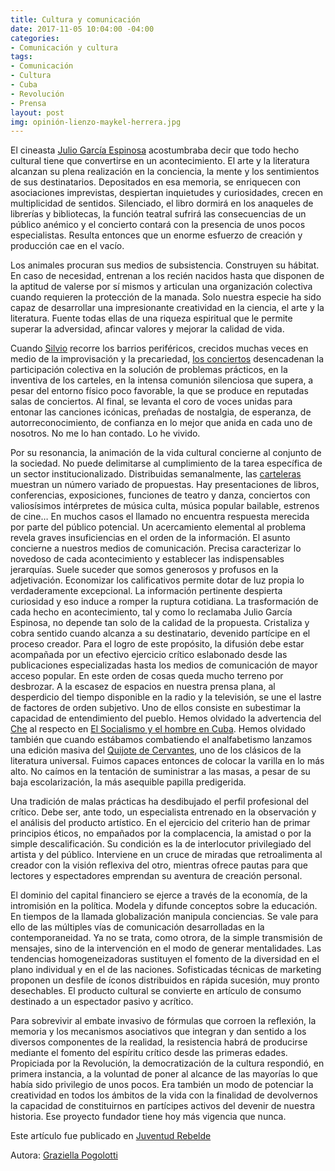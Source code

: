 ```yaml
---
title: Cultura y comunicación
date: 2017-11-05 10:04:00 -04:00
categories:
- Comunicación y cultura
tags:
- Comunicación
- Cultura
- Cuba
- Revolución
- Prensa
layout: post
img: opinión-lienzo-maykel-herrera.jpg
---
```


El cineasta [Julio García Espinosa](https://www.ecured.cu/Julio_Garc%C3%ADa_Espinosa) acostumbraba decir que todo hecho cultural tiene que convertirse en un acontecimiento. El arte y la literatura alcanzan su plena realización en la conciencia, la mente y los sentimientos de sus destinatarios. Depositados en esa memoria, se enriquecen con asociaciones imprevistas, despiertan inquietudes y curiosidades, crecen en multiplicidad de sentidos. Silenciado, el libro dormirá en los anaqueles de librerías y bibliotecas, la función teatral sufrirá las consecuencias de un público anémico y el concierto contará con la presencia de unos pocos especialistas. Resulta entonces que un enorme esfuerzo de creación y producción cae en el vacío.

Los animales procuran sus medios de subsistencia. Construyen su hábitat. En caso de necesidad, entrenan a los recién nacidos hasta que disponen de la aptitud de valerse por sí mismos y articulan una organización colectiva cuando requieren la protección de la manada. Solo nuestra especie ha sido capaz de desarrollar una impresionante creatividad en la ciencia, el arte y la literatura. Fuente todas ellas de una riqueza espiritual que le permite superar la adversidad, afincar valores y mejorar la calidad de vida.

Cuando [Silvio](https://www.ecured.cu/Silvio_Rodr%C3%ADguez) recorre los barrios periféricos, crecidos muchas veces en medio de la improvisación y la precariedad, [los conciertos](http://www.cubadebate.cu/etiqueta/silvio-rodriguez-por-los-barrios/) desencadenan la participación colectiva en la solución de problemas prácticos, en la inventiva de los carteles, en la intensa comunión silenciosa que supera, a pesar del entorno físico poco favorable, la que se produce en reputadas salas de conciertos. Al final, se levanta el coro de voces unidas para entonar las canciones icónicas, preñadas de nostalgia, de esperanza, de autorreconocimiento, de confianza en lo mejor que anida en cada uno de nosotros. No me lo han contado. Lo he vivido.

Por su resonancia, la animación de la vida cultural concierne al conjunto de la sociedad. No puede delimitarse al cumplimiento de la tarea específica de un sector institucionalizado. Distribuidas semanalmente, las [carteleras](http://www.lapapeleta.cult.cu/actividad/noviembre/5) muestran un número variado de propuestas. Hay presentaciones de libros, conferencias, exposiciones, funciones de teatro y danza, conciertos con valiosísimos intérpretes de música culta, música popular bailable, estrenos de cine… En muchos casos el llamado no encuentra respuesta merecida por parte del público potencial. Un acercamiento elemental al problema revela graves insuficiencias en el orden de la información. El asunto concierne a nuestros medios de comunicación. Precisa caracterizar lo novedoso de cada acontecimiento y establecer las indispensables jerarquías. Suele suceder que somos generosos y profusos en la adjetivación. Economizar los calificativos permite dotar de luz propia lo verdaderamente excepcional. La información pertinente despierta curiosidad y eso induce a romper la ruptura cotidiana. La trasformación de cada hecho en acontecimiento, tal y como lo reclamaba Julio García Espinosa, no depende tan solo de la calidad de la propuesta. Cristaliza y cobra sentido cuando alcanza a su destinatario, devenido partícipe en el proceso creador. Para el logro de este propósito, la difusión debe estar acompañada por un efectivo ejercicio crítico eslabonado desde las publicaciones especializadas hasta los medios de comunicación de mayor acceso popular. En este orden de cosas queda mucho terreno por desbrozar. A la escasez de espacios en nuestra prensa plana, al desperdicio del tiempo disponible en la radio y la televisión, se une el lastre de factores de orden subjetivo. Uno de ellos consiste en subestimar la capacidad de entendimiento del pueblo. Hemos olvidado la advertencia del [Che](https://www.ecured.cu/Che_Guevara) al respecto en [El Socialismo y el hombre en Cuba](https://www.ecured.cu/El_socialismo_y_el_hombre_en_Cuba). Hemos olvidado también que cuando estábamos combatiendo el analfabetismo lanzamos una edición masiva del [Quijote de Cervantes](https://www.ecured.cu/Don_Quijote_de_la_Mancha), uno de los clásicos de la literatura universal. Fuimos capaces entonces de colocar la varilla en lo más alto. No caímos en la tentación de suministrar a las masas, a pesar de su baja escolarización, la más asequible papilla predigerida.

Una tradición de malas prácticas ha desdibujado el perfil profesional del crítico. Debe ser, ante todo, un especialista entrenado en la observación y el análisis del producto artístico. En el ejercicio del criterio han de primar principios éticos, no empañados por la complacencia, la amistad o por la simple descalificación. Su condición es la de interlocutor privilegiado del artista y del público. Interviene en un cruce de miradas que retroalimenta al creador con la visión reflexiva del otro, mientras ofrece pautas para que lectores y espectadores emprendan su aventura de creación personal.

El dominio del capital financiero se ejerce a través de la economía, de la intromisión en la política. Modela y difunde conceptos sobre la educación. En tiempos de la llamada globalización manipula conciencias. Se vale para ello de las múltiples vías de comunicación desarrolladas en la contemporaneidad. Ya no se trata, como otrora, de la simple transmisión de mensajes, sino de la intervención en el modo de generar mentalidades. Las tendencias homogeneizadoras sustituyen el fomento de la diversidad en el plano individual y en el de las naciones. Sofisticadas técnicas de marketing proponen un desfile de íconos distribuidos en rápida sucesión, muy pronto desechables. El producto cultural se convierte en artículo de consumo destinado a un espectador pasivo y acrítico.

Para sobrevivir al embate invasivo de fórmulas que corroen la reflexión, la memoria y los mecanismos asociativos que integran y dan sentido a los diversos componentes de la realidad, la resistencia habrá de producirse mediante el fomento del espíritu crítico desde las primeras edades. Propiciada por la Revolución, la democratización de la cultura respondió, en primera instancia, a la voluntad de poner al alcance de las mayorías lo que había sido privilegio de unos pocos. Era también un modo de potenciar la creatividad en todos los ámbitos de la vida con la finalidad de devolvernos la capacidad de constituirnos en partícipes activos del devenir de nuestra historia. Ese proyecto fundador tiene hoy más vigencia que nunca.

Este artículo fue publicado en [Juventud Rebelde](http://www.juventudrebelde.cu/opinion/2017-11-04/cultura-y-comunicacion)

Autora: [Graziella Pogolotti](http://www.juventudrebelde.cu/autores/graziella-pogolotti)
